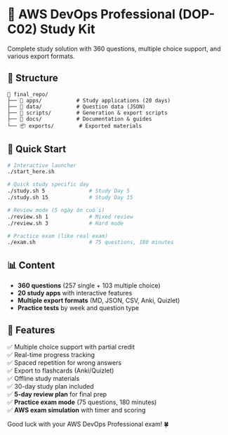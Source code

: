 # 🚀 AWS DevOps Professional (DOP-C02) Study Kit

Complete study solution with 360 questions, multiple choice support, and various export formats.

## 📁 Structure

```
📂 final_repo/
├── 📱 apps/           # Study applications (20 days)
├── 💾 data/           # Question data (JSON)
├── 🔧 scripts/        # Generation & export scripts
├── 📄 docs/           # Documentation & guides
└── 📦 exports/        # Exported materials
```

## 🚀 Quick Start

```bash
# Interactive launcher
./start_here.sh

# Quick study specific day
./study.sh 5              # Study Day 5
./study.sh 15             # Study Day 15

# Review mode (5 ngày ôn cuối)
./review.sh 1             # Mixed review
./review.sh 3             # Hard mode

# Practice exam (like real exam)
./exam.sh                 # 75 questions, 180 minutes
```

## 📊 Content

- **360 questions** (257 single + 103 multiple choice)
- **20 study apps** with interactive features
- **Multiple export formats** (MD, JSON, CSV, Anki, Quizlet)
- **Practice tests** by week and question type

## 🎯 Features

✅ Multiple choice support with partial credit  
✅ Real-time progress tracking  
✅ Spaced repetition for wrong answers  
✅ Export to flashcards (Anki/Quizlet)  
✅ Offline study materials  
✅ 30-day study plan included  
✅ **5-day review plan** for final prep  
✅ **Practice exam mode** (75 questions, 180 minutes)  
✅ **AWS exam simulation** with timer and scoring  

Good luck with your AWS DevOps Professional exam! 🍀
